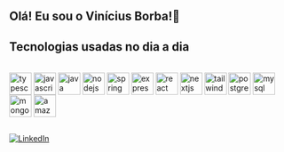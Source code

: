 ## Olá! Eu sou o Vinícius Borba!👋



## Tecnologias usadas no dia a dia
<div style="display: inline-block"><br/>
  <img height="40" width="40" align="center" src="https://cdn.jsdelivr.net/gh/devicons/devicon/icons/typescript/typescript-original.svg" alt="typescript"> 
  <img height="40" width="40" align="center" src="https://cdn.jsdelivr.net/gh/devicons/devicon/icons/javascript/javascript-original.svg" alt="javascript"> 
  <img height="40" width="40" align="center" src="https://cdn.jsdelivr.net/gh/devicons/devicon/icons/java/java-original-wordmark.svg" alt="java"> 
  <img height="40" width="40" align="center" src="https://cdn.jsdelivr.net/gh/devicons/devicon/icons/nodejs/nodejs-original.svg" alt="nodejs"> 
  <img height="40" width="40" align="center" src="https://cdn.jsdelivr.net/gh/devicons/devicon/icons/spring/spring-original-wordmark.svg" alt="spring"> 
  <img height="40" width="40" align="center" src="https://cdn.jsdelivr.net/gh/devicons/devicon/icons/express/express-original-wordmark.svg" alt="express"> 
  <img height="40" width="40" align="center" src="https://cdn.jsdelivr.net/gh/devicons/devicon/icons/react/react-original.svg" alt="react"> 
  <img height="40" width="40" align="center" src="https://cdn.jsdelivr.net/gh/devicons/devicon/icons/nextjs/nextjs-original.svg" alt="nextjs"> 
  <img height="40" width="40" align="center" src="https://cdn.jsdelivr.net/gh/devicons/devicon/icons/tailwindcss/tailwindcss-plain.svg" alt="tailwindcss"> 
  <img height="40" width="40" align="center" src="https://cdn.jsdelivr.net/gh/devicons/devicon/icons/postgresql/postgresql-original.svg" alt="postgresql"> 
  <img height="40" width="40" align="center" src="https://cdn.jsdelivr.net/gh/devicons/devicon/icons/mysql/mysql-original.svg" alt="mysql"> 
  <img height="40" width="40" align="center" src="https://cdn.jsdelivr.net/gh/devicons/devicon/icons/mongodb/mongodb-original-wordmark.svg" alt="mongodb"> 
  <img height="40" width="40" align="center" src="https://cdn.jsdelivr.net/gh/devicons/devicon/icons/amazonwebservices/amazonwebservices-original-wordmark.svg" alt="amazonwebservices"> 
</div>

##
[![LinkedIn](https://img.shields.io/badge/LinkedIn-0077B5?style=for-the-badge&logo=linkedin&logoColor=white)](https://www.linkedin.com/in/vin%C3%ADcius-alves-borba-7a3b74180/)
